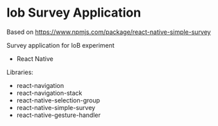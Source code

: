 # Iob Survey Application

Based on https://www.npmjs.com/package/react-native-simple-survey 

Survey application for IoB experiment

- React Native

Libraries:
* react-navigation
* react-navigation-stack
* react-native-selection-group
* react-native-simple-survey
* react-native-gesture-handler
